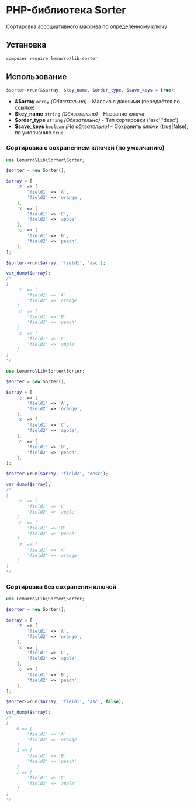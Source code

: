 # PHP-библиотека Sorter

Сортировка ассоциативного массива по определённому ключу

## Установка
```bash
composer require lemurro/lib-sorter
```

## Использование
```php
$sorter->run(&$array, $key_name, $order_type, $save_keys = true);
```
- **&$array** `array` *(Обязательно)* - Массив с данными (передаётся по ссылке)
- **$key_name** `string` *(Обязательно)* - Название ключа
- **$order_type** `string` *(Обязательно)* - Тип сортировки ('asc'|'desc')
- **$save_keys** `boolean` *(Не обязательно)* - Сохранить ключи (true|false), по умолчанию `true`

### Сортировка с сохранением ключей (по умолчанию)
```php
use Lemurro\Lib\Sorter\Sorter;

$sorter = new Sorter();

$array = [
    'z' => [
        'field1' => 'A',
        'field2' => 'orange',
    ],
    'x' => [
        'field1' => 'C',
        'field2' => 'apple',
    ],
    'c' => [
        'field1' => 'B',
        'field2' => 'peach',
    ],
];

$sorter->run($array, 'field1', 'asc');

var_dump($array);
/*
[
    'z' => [
        'field1' => 'A'
        'field2' => 'orange'
    ]
    'c' => [
        'field1' => 'B'
        'field2' => 'peach'
    ]
    'x' => [
        'field1' => 'C'
        'field2' => 'apple'
    ]
]
*/
```

```php
use Lemurro\Lib\Sorter\Sorter;

$sorter = new Sorter();

$array = [
    'z' => [
        'field1' => 'A',
        'field2' => 'orange',
    ],
    'x' => [
        'field1' => 'C',
        'field2' => 'apple',
    ],
    'c' => [
        'field1' => 'B',
        'field2' => 'peach',
    ],
];

$sorter->run($array, 'field2', 'desc');

var_dump($array);
/*
[
    'x' => [
        'field1' => 'C'
        'field2' => 'apple'
    ]
    'c' => [
        'field1' => 'B'
        'field2' => 'peach'
    ]
    'z' => [
        'field1' => 'A'
        'field2' => 'orange'
    ]
]
*/
```

### Сортировка без сохранения ключей
```php
use Lemurro\Lib\Sorter\Sorter;

$sorter = new Sorter();

$array = [
    'z' => [
        'field1' => 'A',
        'field2' => 'orange',
    ],
    'x' => [
        'field1' => 'C',
        'field2' => 'apple',
    ],
    'c' => [
        'field1' => 'B',
        'field2' => 'peach',
    ],
];

$sorter->run($array, 'field1', 'asc', false);

var_dump($array);
/*
[
    0 => [
        'field1' => 'A'
        'field2' => 'orange'
    ]
    1 => [
        'field1' => 'B'
        'field2' => 'peach'
    ]
    2 => [
        'field1' => 'C'
        'field2' => 'apple'
    ]
]
*/
```